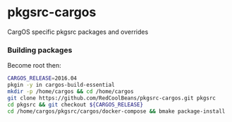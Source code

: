# pkgsrc-cargos

CargOS specific pkgsrc packages and overrides

### Building packages
Become root then:
```sh
CARGOS_RELEASE=2016.04
pkgin -y in cargos-build-essential
mkdir -p /home/cargos && cd /home/cargos
git clone https://github.com/RedCoolBeans/pkgsrc-cargos.git pkgsrc
cd pkgsrc && git checkout ${CARGOS_RELEASE}
cd /home/cargos/pkgsrc/cargos/docker-compose && bmake package-install
```
